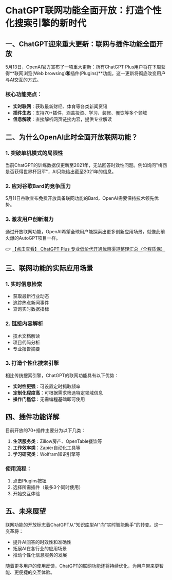 # ChatGPT联网功能全面开放：打造个性化搜索引擎的新时代

## 一、ChatGPT迎来重大更新：联网与插件功能全面开放

5月13日，OpenAI官方宣布了一项重大更新：所有ChatGPT Plus用户将在下周获得**联网浏览(Web browsing)**和**插件(Plugins)**功能。这一更新将彻底改变用户与AI交互的方式。

### 核心功能亮点：
- **实时联网**：获取最新财经、体育等各类新闻资讯
- **插件生态**：支持70+插件，涵盖投资、学习、装修、餐饮等多个领域
- **信息解读**：直接解析网页链接内容，提供专业解读

## 二、为什么OpenAI此时全面开放联网功能？

### 1. 突破单机模式的局限性
当前ChatGPT的训练数据仅更新至2021年，无法回答时效性问题。例如询问"梅西是否获得世界杯冠军"，AI只能给出截至2021年的信息。

### 2. 应对谷歌Bard的竞争压力
5月11日谷歌宣布免费开放具备联网功能的Bard，OpenAI需要保持技术领先优势。

### 3. 激发用户创新潜力
通过开放联网功能，OpenAI希望全球用户能探索出更多创新应用场景，就像此前火爆的AutoGPT项目一样。

👉 [【点击查看】 ChatGPT Plus 专业低价代开通优惠渠道整理汇总（全程质保）](https://bit.ly/DaiKai)

## 三、联网功能的实际应用场景

### 1. 实时信息检索
- 获取最新行业动态
- 追踪热点新闻事件
- 查询实时数据指标

### 2. 链接内容解析
- 技术文档解读
- 项目代码分析
- 专业报告摘要

### 3. 打造个性化搜索引擎
相比传统搜索引擎，ChatGPT的联网功能具有以下优势：
- **实时性更强**：可设置定时抓取频率
- **定制化程度高**：可根据需求筛选特定领域信息
- **操作门槛低**：无需编程基础即可使用

## 四、插件功能详解

目前开放的70+插件主要分为以下几类：
1. **生活服务类**：Zillow房产、OpenTable餐饮等
2. **工作效率类**：Zapier自动化工具等
3. **学习研究类**：Wolfram知识引擎等

### 使用流程：
1. 点击Plugins按钮
2. 选择所需插件（最多3个同时使用）
3. 开始交互体验

## 五、未来展望

联网功能的开放标志着ChatGPT从"知识库型AI"向"实时智能助手"的转变。这一变革将：
- 提升AI回答的时效性和准确性
- 拓展AI在各行业的应用场景
- 推动个性化信息服务的发展

随着更多用户的使用反馈，ChatGPT的联网功能还将持续优化，为用户带来更智能、更便捷的交互体验。